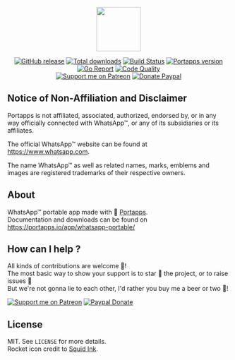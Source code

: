 <p align="center"><a href="https://portapps.io/app/whatsapp-portable/" target="_blank"><img width="100" src="https://github.com/portapps/whatsapp-portable/blob/master/res/papp.png"></a></p>

<p align="center">
  <a href="https://portapps.io/app/whatsapp-portable/#download"><img src="https://img.shields.io/github/release/portapps/whatsapp-portable.svg?style=flat-square" alt="GitHub release"></a>
  <a href="https://portapps.io/app/whatsapp-portable/#download"><img src="https://img.shields.io/github/downloads/portapps/whatsapp-portable/total.svg?style=flat-square" alt="Total downloads"></a>
  <a href="https://travis-ci.com/portapps/whatsapp-portable"><img src="https://img.shields.io/travis/com/portapps/whatsapp-portable/master.svg?style=flat-square" alt="Build Status"></a>
  <a href="https://github.com/portapps/portapps"><img src="https://img.shields.io/badge/portapps-1.25.0-479fdb.svg?style=flat-square" alt="Portapps version"></a>
  <a href="https://goreportcard.com/report/github.com/portapps/whatsapp-portable"><img src="https://goreportcard.com/badge/github.com/portapps/whatsapp-portable?style=flat-square" alt="Go Report"></a>
  <a href="https://www.codacy.com/app/portapps/whatsapp-portable"><img src="https://img.shields.io/codacy/grade/969b1e144c9a49ca8d74736c77670fea.svg?style=flat-square" alt="Code Quality"></a>
  <br /><a href="https://www.patreon.com/crazymax"><img src="https://img.shields.io/badge/donate-patreon-f96854.svg?logo=patreon&style=flat-square" alt="Support me on Patreon"></a>
  <a href="https://www.paypal.me/crazyws"><img src="https://img.shields.io/badge/donate-paypal-00457c.svg?logo=paypal&style=flat-square" alt="Donate Paypal"></a>
</p>

## Notice of Non-Affiliation and Disclaimer

Portapps is not affiliated, associated, authorized, endorsed by, or in any way officially connected with WhatsApp™, or any of its subsidiaries or its affiliates.

The official WhatsApp™ website can be found at https://www.whatsapp.com.

The name WhatsApp™ as well as related names, marks, emblems and images are registered trademarks of their respective owners.

## About

WhatsApp™ portable app made with 🚀 [Portapps](https://portapps.io).<br />
Documentation and downloads can be found on https://portapps.io/app/whatsapp-portable/

## How can I help ?

All kinds of contributions are welcome :raised_hands:!<br />
The most basic way to show your support is to star :star2: the project, or to raise issues :speech_balloon:<br />
But we're not gonna lie to each other, I'd rather you buy me a beer or two :beers:!

[![Support me on Patreon](https://portapps.io/img/patreon.png)](https://www.patreon.com/crazymax) 
[![Paypal Donate](https://portapps.io/img/paypal-donate.png)](https://www.paypal.me/crazyws)

## License

MIT. See `LICENSE` for more details.<br />
Rocket icon credit to [Squid Ink](http://thesquid.ink).
